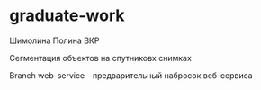 # graduate-work
Шимолина Полина ВКР

Сегментация объектов на спутниковх снимках

Branch web-service - предварительный набросок веб-сервиса
